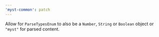 ```yaml
---
'myst-common': patch
---
```


Allow for `ParseTypesEnum` to also be a `Number`, `String` or `Boolean` object or `"myst"` for parsed content.
